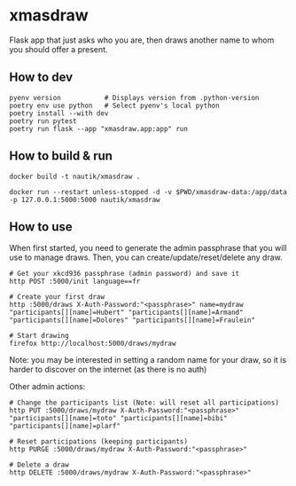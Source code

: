 
# xmasdraw

Flask app that just asks who you are, then draws another name
to whom you should offer a present.

## How to dev

```
pyenv version           # Displays version from .python-version
poetry env use python   # Select pyenv's local python
poetry install --with dev
poetry run pytest
poetry run flask --app "xmasdraw.app:app" run
```

## How to build & run

```
docker build -t nautik/xmasdraw .

docker run --restart unless-stopped -d -v $PWD/xmasdraw-data:/app/data -p 127.0.0.1:5000:5000 nautik/xmasdraw
```

## How to use

When first started, you need to generate the admin passphrase that you will use
to manage draws. Then, you can create/update/reset/delete any draw.

```
# Get your xkcd936 passphrase (admin password) and save it
http POST :5000/init language==fr

# Create your first draw
http :5000/draws X-Auth-Password:"<passphrase>" name=mydraw "participants[][name]=Hubert" "participants[][name]=Armand" "participants[][name]=Dolores" "participants[][name]=Fraulein"

# Start drawing
firefox http://localhost:5000/draws/mydraw
```

Note: you may be interested in setting a random name for your draw, so it is harder to discover on the internet (as there is no auth)

Other admin actions:
```
# Change the participants list (Note: will reset all participations)
http PUT :5000/draws/mydraw X-Auth-Password:"<passphrase>" "participants[][name]=toto" "participants[][name]=bibi" "participants[][name]=plarf"

# Reset participations (keeping participants)
http PURGE :5000/draws/mydraw X-Auth-Password:"<passphrase>"

# Delete a draw
http DELETE :5000/draws/mydraw X-Auth-Password:"<passphrase>"
```
